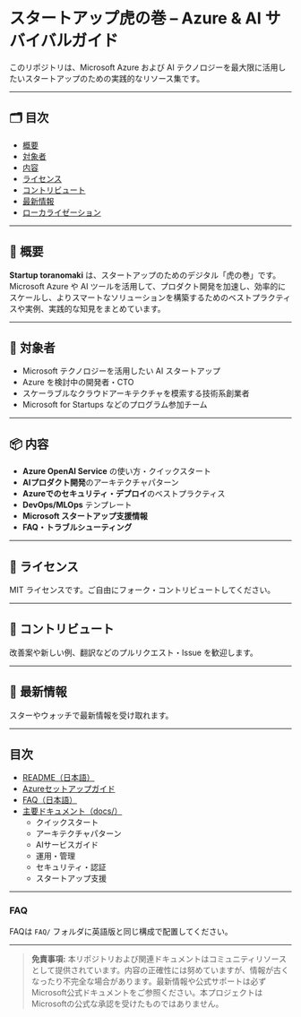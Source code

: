 # スタートアップ虎の巻 – Azure & AI サバイバルガイド

このリポジトリは、Microsoft Azure および AI テクノロジーを最大限に活用したいスタートアップのための実践的なリソース集です。

---

## 🗂️ 目次

- [概要](#概要)
- [対象者](#対象者)
- [内容](#内容)
- [ライセンス](#ライセンス)
- [コントリビュート](#コントリビュート)
- [最新情報](#最新情報)
- [ローカライゼーション](#ローカライゼーション)

---

## 📘 概要

**Startup toranomaki** は、スタートアップのためのデジタル「虎の巻」です。Microsoft Azure や AI ツールを活用して、プロダクト開発を加速し、効率的にスケールし、よりスマートなソリューションを構築するためのベストプラクティスや実例、実践的な知見をまとめています。

---

## 🚀 対象者

- Microsoft テクノロジーを活用したい AI スタートアップ
- Azure を検討中の開発者・CTO
- スケーラブルなクラウドアーキテクチャを模索する技術系創業者
- Microsoft for Startups などのプログラム参加チーム

---

## 📦 内容

- **Azure OpenAI Service** の使い方・クイックスタート
- **AIプロダクト開発**のアーキテクチャパターン
- **Azureでのセキュリティ・デプロイ**のベストプラクティス
- **DevOps/MLOps** テンプレート
- **Microsoft スタートアップ支援情報**
- **FAQ・トラブルシューティング**

---

## 📄 ライセンス

MIT ライセンスです。ご自由にフォーク・コントリビュートしてください。

---

## 📨 コントリビュート

改善案や新しい例、翻訳などのプルリクエスト・Issue を歓迎します。

---

## 🙌 最新情報

スターやウォッチで最新情報を受け取れます。

---

## 目次

- [README（日本語）](./README.md)
- [Azureセットアップガイド](./azure-setup-guide.md)
- [FAQ（日本語）](./FAQ/README.md)
- [主要ドキュメント（docs/）](./docs/)
  - クイックスタート
  - アーキテクチャパターン
  - AIサービスガイド
  - 運用・管理
  - セキュリティ・認証
  - スタートアップ支援

---

### FAQ

FAQは `FAQ/` フォルダに英語版と同じ構成で配置してください。

---

> **免責事項:**
> 本リポジトリおよび関連ドキュメントはコミュニティリソースとして提供されています。内容の正確性には努めていますが、情報が古くなったり不完全な場合があります。最新情報や公式サポートは必ずMicrosoft公式ドキュメントをご参照ください。本プロジェクトはMicrosoftの公式な承認を受けたものではありません。
